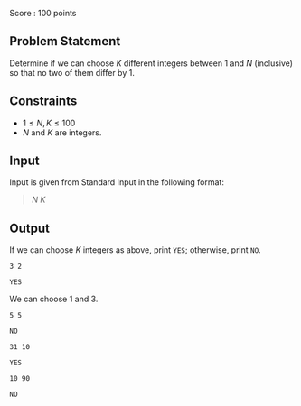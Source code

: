 Score : $100$ points

## Problem Statement

Determine if we can choose $K$ different integers between $1$ and $N$ (inclusive) so that no two of them differ by $1$.

## Constraints

- $1\leq N,K\leq 100$
- $N$ and $K$ are integers.

## Input

Input is given from Standard Input in the following format:

> $N$ $K$

## Output

If we can choose $K$ integers as above, print `YES`; otherwise, print `NO`.

```input1
3 2
```

```output1
YES
```

We can choose $1$ and $3$.

```input2
5 5
```

```output2
NO
```

```input3
31 10
```

```output3
YES
```

```input4
10 90
```

```output4
NO
```